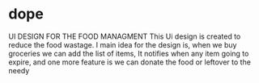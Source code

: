 # dope
UI DESIGN FOR THE FOOD MANAGMENT
This Ui design is created to reduce the food wastage. I main idea for the design is, when we buy groceries we can add the list of items, It notifies when any item going to expire, and one more feature is we can donate the food or leftover to the needy
